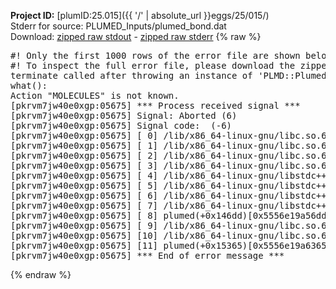 **Project ID:** [plumID:25.015]({{ '/' | absolute_url }}eggs/25/015/)  
Stderr for source:  PLUMED_Inputs/plumed_bond.dat   
Download: [zipped raw stdout](plumed_bond.dat.plumed.stdout.txt.zip) - [zipped raw stderr](plumed_bond.dat.plumed.stderr.txt.zip) 
{% raw %}
<pre>
#! Only the first 1000 rows of the error file are shown below
#! To inspect the full error file, please download the zipped raw stderr file above
terminate called after throwing an instance of 'PLMD::Plumed::Exception'
what():
Action "MOLECULES" is not known.
[pkrvm7jw40e0xgp:05675] *** Process received signal ***
[pkrvm7jw40e0xgp:05675] Signal: Aborted (6)
[pkrvm7jw40e0xgp:05675] Signal code:  (-6)
[pkrvm7jw40e0xgp:05675] [ 0] /lib/x86_64-linux-gnu/libc.so.6(+0x45330)[0x7f431a645330]
[pkrvm7jw40e0xgp:05675] [ 1] /lib/x86_64-linux-gnu/libc.so.6(pthread_kill+0x11c)[0x7f431a69eb2c]
[pkrvm7jw40e0xgp:05675] [ 2] /lib/x86_64-linux-gnu/libc.so.6(gsignal+0x1e)[0x7f431a64527e]
[pkrvm7jw40e0xgp:05675] [ 3] /lib/x86_64-linux-gnu/libc.so.6(abort+0xdf)[0x7f431a6288ff]
[pkrvm7jw40e0xgp:05675] [ 4] /lib/x86_64-linux-gnu/libstdc++.so.6(+0xa5ff5)[0x7f431aaa5ff5]
[pkrvm7jw40e0xgp:05675] [ 5] /lib/x86_64-linux-gnu/libstdc++.so.6(+0xbb0da)[0x7f431aabb0da]
[pkrvm7jw40e0xgp:05675] [ 6] /lib/x86_64-linux-gnu/libstdc++.so.6(_ZSt10unexpectedv+0x0)[0x7f431aaa5a55]
[pkrvm7jw40e0xgp:05675] [ 7] /lib/x86_64-linux-gnu/libstdc++.so.6(+0xa5a6f)[0x7f431aaa5a6f]
[pkrvm7jw40e0xgp:05675] [ 8] plumed(+0x146dd)[0x5556e19a56dd]
[pkrvm7jw40e0xgp:05675] [ 9] /lib/x86_64-linux-gnu/libc.so.6(+0x2a1ca)[0x7f431a62a1ca]
[pkrvm7jw40e0xgp:05675] [10] /lib/x86_64-linux-gnu/libc.so.6(__libc_start_main+0x8b)[0x7f431a62a28b]
[pkrvm7jw40e0xgp:05675] [11] plumed(+0x15365)[0x5556e19a6365]
[pkrvm7jw40e0xgp:05675] *** End of error message ***
</pre>
{% endraw %}
